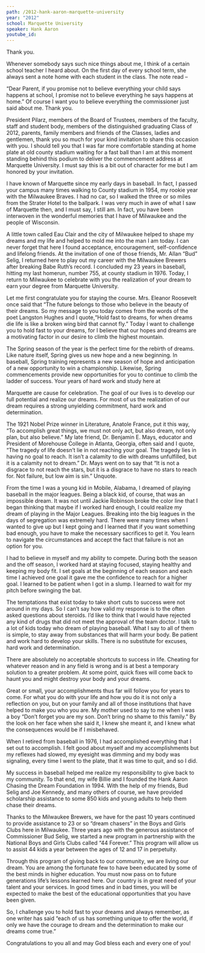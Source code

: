 ```yaml
---
path: /2012-hank-aaron-marquette-university
year: "2012"
school: Marquette University
speaker: Hank Aaron
youtube_id: 
---
```


Thank you.

Whenever somebody says such nice things about me, I think of a certain school teacher I heard about. On the first day of every school term, she always sent a note home with each student in the class. The note read –

“Dear Parent, if you promise not to believe everything your child says happens at school, I promise not to believe everything he says happens at home.” Of course I want you to believe everything the commissioner just said about me. Thank you.

President Pilarz, members of the Board of Trustees, members of the faculty, staff and student body, members of the distinguished graduating Class of 2012, parents, family members and friends of the Classes, ladies and gentlemen, thank you so much for your kind invitation to share this occasion with you. I should tell you that I was far more comfortable standing at home plate at old county stadium waiting for a fast ball than I am at this moment standing behind this podium to deliver the commencement address at Marquette University. I must say this is a bit out of character for me but I am honored by your invitation.

I have known of Marquette since my early days in baseball. In fact, I passed your campus many times walking to County stadium in 1954, my rookie year with the Milwaukee Braves. I had no car, so I walked the three or so miles from the Strater Hotel to the ballpark. I was very much in awe of what I saw of Marquette then, and I must say, I still am. In fact, you have been interwoven in the wonderful memories that I have of Milwaukee and the people of Wisconsin.

A little town called Eau Clair and the city of Milwaukee helped to shape my dreams and my life and helped to mold me into the man I am today. I can never forget that here I found acceptance, encouragement, self-confidence and lifelong friends. At the invitation of one of those friends, Mr. Allan “Bud” Selig, I returned here to play out my career with the Milwaukee Brewers after breaking Babe Ruth’s record. I concluded my 23 years in baseball, hitting my last homerun, number 755, at county stadium in 1976. Today, I return to Milwaukee to celebrate with you the realization of your dream to earn your degree from Marquette University.

Let me first congratulate you for staying the course. Mrs. Eleanor Roosevelt once said that “The future belongs to those who believe in the beauty of their dreams. So my message to you today comes from the words of the poet Langston Hughes and I quote,“Hold fast to dreams, for when dreams die life is like a broken wing bird that cannot fly.” Today I want to challenge you to hold fast to your dreams, for I believe that our hopes and dreams are a motivating factor in our desire to climb the highest mountain.

The Spring season of the year is the perfect time for the rebirth of dreams. Like nature itself, Spring gives us new hope and a new beginning. In baseball, Spring training represents a new season of hope and anticipation of a new opportunity to win a championship. Likewise, Spring commencements provide new opportunities for you to continue to climb the ladder of success. Your years of hard work and study here at

Marquette are cause for celebration. The goal of our lives is to develop our full potential and realize our dreams. For most of us the realization of our dream requires a strong unyielding commitment, hard work and determination.

The 1921 Nobel Prize winner in Literature, Anatole France, put it this way, “To accomplish great things, we must not only act, but also dream, not only plan, but also believe.” My late friend, Dr. Benjamin E. Mays, educator and President of Morehouse College in Atlanta, Georgia, often said and I quote, “The tragedy of life doesn’t lie in not reaching your goal. The tragedy lies in having no goal to reach. It isn’t a calamity to die with dreams unfulfilled, but it is a calamity not to dream.” Dr. Mays went on to say that “It is not a disgrace to not reach the stars, but it is a disgrace to have no stars to reach for. Not failure, but low aim is sin.” Unquote.

From the time I was a young kid in Mobile, Alabama, I dreamed of playing baseball in the major leagues. Being a black kid, of course, that was an impossible dream. It was not until Jackie Robinson broke the color line that I began thinking that maybe if I worked hard enough, I could realize my dream of playing in the Major Leagues. Breaking into the big leagues in the days of segregation was extremely hard. There were many times when I wanted to give up but I kept going and I learned that if you want something bad enough, you have to make the necessary sacrifices to get it. You learn to navigate the circumstances and accept the fact that failure is not an option for you.

I had to believe in myself and my ability to compete. During both the season and the off season, I worked hard at staying focused, staying healthy and keeping my body fit. I set goals at the beginning of each season and each time I achieved one goal it gave me the confidence to reach for a higher goal. I learned to be patient when I got in a slump. I learned to wait for my pitch before swinging the bat.

The temptations that exist today to take short cuts to success were not around in my days. So I can’t say how valid my response is to the often asked questions about steroids. I’d like to think that I would have rejected any kind of drugs that did not meet the approval of the team doctor. I talk to a lot of kids today who dream of playing baseball. What I say to all of them is simple, to stay away from substances that will harm your body. Be patient and work hard to develop your skills. There is no substitute for excuses, hard work and determination.

There are absolutely no acceptable shortcuts to success in life. Cheating for whatever reason and in any field is wrong and is at best a temporary solution to a greater problem. At some point, quick fixes will come back to haunt you and might destroy your body and your dreams.

Great or small, your accomplishments thus far will follow you for years to come. For what you do with your life and how you do it is not only a reflection on you, but on your family and all of those institutions that have helped to make you who you are. My mother used to say to me when I was a boy “Don’t forget you are my son. Don’t bring no shame to this family.” By the look on her face when she said it, I knew she meant it, and I knew what the consequences would be if I misbehaved.

When I retired from baseball in 1976, I had accomplished everything that I set out to accomplish. I felt good about myself and my accomplishments but my reflexes had slowed, my eyesight was dimming and my body was signaling, every time I went to the plate, that it was time to quit, and so I did.

My success in baseball helped me realize my responsibility to give back to my community. To that end, my wife Billie and I founded the Hank Aaron Chasing the Dream Foundation in 1994. With the help of my friends, Bud Selig and Joe Kennedy, and many others of course, we have provided scholarship assistance to some 850 kids and young adults to help them chase their dreams.

Thanks to the Milwaukee Brewers, we have for the past 10 years continued to provide assistance to 23 or so “dream chasers” in the Boys and Girls Clubs here in Milwaukee. Three years ago with the generous assistance of Commissioner Bud Selig, we started a new program in partnership with the National Boys and Girls Clubs called “44 Forever.” This program will allow us to assist 44 kids a year between the ages of 12 and 17 in perpetuity.

Through this program of giving back to our community, we are living our dream. You are among the fortunate few to have been educated by some of the best minds in higher education. You must now pass on to future generations life’s lessons learned here. Our country is in great need of your talent and your services. In good times and in bad times, you will be expected to make the best of the educational opportunities that you have been given.

So, I challenge you to hold fast to your dreams and always remember, as one writer has said “each of us has something unique to offer the world, if only we have the courage to dream and the determination to make our dreams come true.”

Congratulations to you all and may God bless each and every one of you!